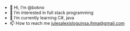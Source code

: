 - 👋 Hi, I’m @bokno
- 👀 I’m interested in full stack programming
- 🌱 I’m currently learning C#, java
- 📫 How to reach me julesalexisloguinsa.ihma@gmail.com

<!---
boknoy666/boknoy666 is a ✨ special ✨ repository because its `README.md` (this file) appears on your GitHub profile.
You can click the Preview link to take a look at your changes.
--->
